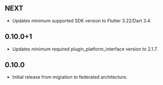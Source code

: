 ## NEXT

* Updates minimum supported SDK version to Flutter 3.22/Dart 3.4.

## 0.10.0+1

* Updates minimum required plugin_platform_interface version to 2.1.7.

## 0.10.0

* Initial release from migration to federated architecture.

